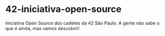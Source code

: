 # 42-iniciativa-open-source
Iniciativa Open Source dos cadetes da 42 São Paulo. A gente não sabe o que é ainda, mas vamos descobrir!
